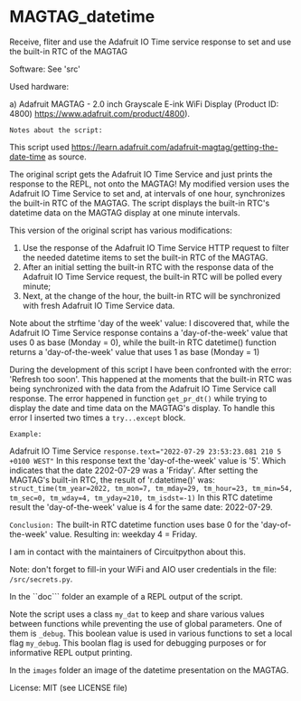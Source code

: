 # MAGTAG_datetime
 Receive, fliter and use the Adafruit IO Time service response to set and use the built-in RTC of the MAGTAG

Software:
See 'src'

Used hardware:

a) Adafruit MAGTAG - 2.0 inch Grayscale E-ink WiFi Display (Product ID: 4800) https://www.adafruit.com/product/4800).
  
```Notes about the script:```

This script used https://learn.adafruit.com/adafruit-magtag/getting-the-date-time as source.

The original script gets the Adafruit IO Time Service and just prints the response to the REPL, not onto the MAGTAG!
My modified version uses the Adafruit IO Time Service to set and, at intervals of one hour, synchronizes the built-in RTC of the MAGTAG.
The script displays the built-in RTC's datetime data on the MAGTAG display at one minute intervals.

This version of the original script has various modifications:
1) Use the response of the Adafruit IO Time Service HTTP request to filter the needed datetime items to set the built-in RTC of the MAGTAG.
2) After an initial setting the built-in RTC with the response data of the Adafruit IO Time Service request, the built-in RTC will be polled every minute;
3) Next, at the change of the hour, the built-in RTC will be synchronized with fresh Adafruit IO Time Service data.

Note about the strftime 'day of the week' value:
I discovered that, while the Adafruit IO Time Service response contains a 'day-of-the-week' value that uses 0 as base (Monday = 0),
while the built-in RTC datetime() function returns a 'day-of-the-week' value that uses 1 as base (Monday = 1)

During the development of this script I have been confronted with the error: 'Refresh too soon'.
This happened at the moments that the built-in RTC was being synchronized with the data from the Adafruit IO Time Service call response.
The error happened in function ```get_pr_dt()``` while trying to display the date and time data on the MAGTAG's display. To handle this error I inserted two times a ```try...except``` block.

```Example:```

Adafruit IO Time Service ```response.text="2022-07-29 23:53:23.081 210 5 +0100 WEST"```
In this response text the 'day-of-the-week' value is '5'. Which indicates that the date 2202-07-29 was a 'Friday'.
After setting the MAGTAG's built-in RTC, the result of 'r.datetime()' was: 
```struct_time(tm_year=2022, tm_mon=7, tm_mday=29, tm_hour=23, tm_min=54, tm_sec=0, tm_wday=4, tm_yday=210, tm_isdst=-1)```
In this RTC datetime result the 'day-of-the-week' value is 4 for the same date: 2022-07-29.

```Conclusion:```
The built-in RTC datetime function uses base 0 for the 'day-of-the-week' value. Resulting in: weekday 4 = Friday.

I am in contact with the maintainers of Circuitpython about this.

Note: don't forget to fill-in your WiFi and AIO user credentials in the file: ```/src/secrets.py```.

In the ``doc``` folder an example of a REPL output of the script.

Note the script uses a class ```my_dat``` to keep and share various values between functions while preventing the use of global parameters. One of them is ```_debug```. This boolean value is used in various functions to set a local flag ```my_debug```. This boolan flag is used for debugging purposes or for informative REPL output printing.

In the ```images``` folder an image of the datetime presentation on the MAGTAG.


License: MIT (see LICENSE file)